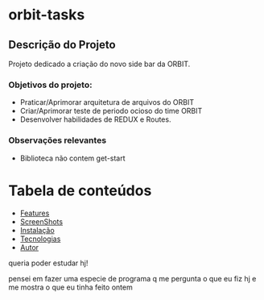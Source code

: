 # orbit-tasks

## Descrição do Projeto

Projeto dedicado a criação do novo side bar da ORBIT.

### Objetivos do projeto:

- Praticar/Aprimorar arquitetura de arquivos do ORBIT
- Criar/Aprimorar teste de periodo ocioso do time ORBIT
- Desenvolver habilidades de REDUX e Routes.

### Observações relevantes

- Biblioteca não contem get-start


Tabela de conteúdos
=================
<!--ts-->
   * [Features](#Features)
   * [ScreenShots](#ScreenShots)
   * [Instalação](#Instalação)	
   * [Tecnologias](#tecnologias)
   * [Autor](#Autor)
<!--te-->

queria poder estudar hj!

pensei em fazer uma especie de programa q me pergunta o que eu fiz hj e me mostra o que eu tinha feito ontem
